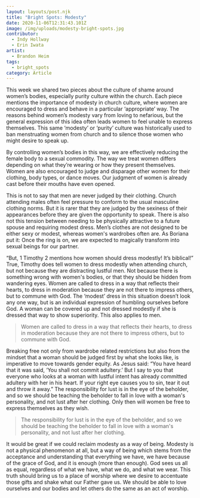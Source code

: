 ```yaml
---
layout: layouts/post.njk
title: "Bright Spots: Modesty"
date: 2020-11-06T12:31:43.101Z
image: /img/uploads/modesty-bright-spots.jpg
contributor:
  - Indy Hollway
  - Erin Iwata
artist:
  - Brandon Heim
tags:
  - bright_spots
category: Article
---
```

This week we shared two pieces about the culture of shame around women’s bodies, especially purity culture within the church. Each piece mentions the importance of modesty in church culture, where women are encouraged to dress and behave in a particular ‘appropriate’ way. The reasons behind women’s modesty vary from loving to nefarious, but the general expression of this idea often leads women to feel unable to express themselves. This same ‘modesty’ or ‘purity’ culture was historically used to ban menstruating women from church and to silence those women who might desire to speak up.

By controlling women’s bodies in this way, we are effectively reducing the female body to a sexual commodity. The way we treat women differs depending on what they’re wearing or how they present themselves. Women are also encouraged to judge and disparage other women for their clothing, body types, or dance moves. Our judgment of women is already cast before their mouths have even opened.

This is not to say that men are never judged by their clothing. Church attending males often feel pressure to conform to the usual masculine clothing norms. But it is rarer that they are judged by the sexiness of their appearances before they are given the opportunity to speak. There is also not this tension between needing to be physically attractive to a future spouse and requiring modest dress. Men’s clothes are not designed to be either sexy or modest, whereas women's wardrobes often are. As Boriana put it: Once the ring is on, we are expected to magically transform into sexual beings for our partner.

“But, 1 Timothy 2 mentions how women should dress modestly! It’s biblical!” True, Timothy does tell women to dress modestly when attending church, but not because they are distracting lustful men. Not because there is something wrong with women's bodies, or that they should be hidden from wandering eyes. Women are called to dress in a way that reflects their hearts, to dress in moderation because they are not there to impress others, but to commune with God. The ‘modest’ dress in this situation doesn’t look any one way, but is an individual expression of humbling ourselves before God. A woman can be covered up and not dressed modestly if she is dressed that way to show superiority. This also applies to men.

> Women are called to dress in a way that reflects their hearts, to dress in moderation because they are not there to impress others, but to commune with God.

Breaking free not only from wardrobe related restrictions but also from the mindset that a woman should be judged first by what she looks like, is imperative to move towards gender equity. As Jesus said: “You have heard that it was said, ‘You shall not commit adultery.’ But I say to you that everyone who looks at a woman with lustful intent has already committed adultery with her in his heart. If your right eye causes you to sin, tear it out and throw it away.” The responsibility for lust is in the eye of the beholder, and so we should be teaching the beholder to fall in love with a woman's personality, and not lust after her clothing. Only then will women be free to express themselves as they wish.

> The responsibility for lust is in the eye of the beholder, and so we should be teaching the beholder to fall in love with a woman's personality, and not lust after her clothing.

It would be great if we could reclaim modesty as a way of being. Modesty is not a physical phenomenon at all, but a way of being which stems from the acceptance and understanding that everything we have, we have because of the grace of God, and it is enough (more than enough). God sees us all as equal, regardless of what we have, what we do, and what we wear. This truth should bring us to a place of worship where we desire to accentuate those gifts and shake what our Father gave us. We should be able to love ourselves and our bodies and let others do the same as an act of worship.